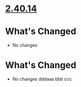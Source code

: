 # [2.40.14](https://github.com/nakamura-to/doma/releases/tag/2.40.14)
# What's Changed

* No changes


# What's Changed

* No changes
dddaaa
bbb
ccc
